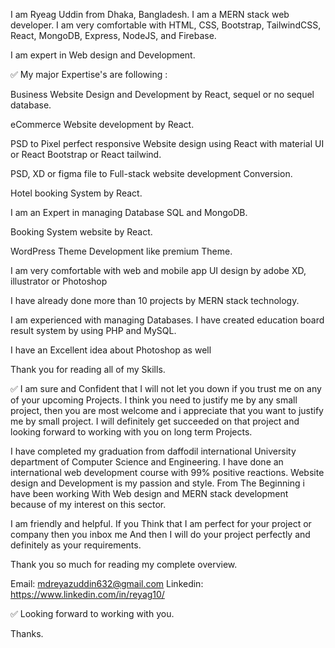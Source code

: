 I am Ryeag Uddin from Dhaka, Bangladesh. I am a MERN stack web developer. I am very comfortable with HTML, CSS, Bootstrap, TailwindCSS, React, MongoDB, Express, NodeJS, and Firebase.

I am expert in Web design and Development.

✅ My major Expertise's are following :

Business Website Design and Development by React, sequel or no sequel database.

eCommerce Website development by React.

PSD to Pixel perfect responsive Website design using React with material UI or React Bootstrap or React tailwind.

PSD, XD or figma file to Full-stack website development Conversion.

Hotel booking System by React.

I am an Expert in managing Database SQL and MongoDB.

Booking System website by React.

WordPress Theme Development like premium Theme.

I am very comfortable with web and mobile app UI design by adobe XD, illustrator or Photoshop

I have already done more than 10 projects by MERN stack technology.

I am experienced with managing Databases. I have created education board result system by using PHP and MySQL.

I have an Excellent idea about Photoshop as well

Thank you for reading all of my Skills.

✅ I am sure and Confident that I will not let you down if you trust me on any of your upcoming Projects. I think you need to justify me by any small project, then you are most welcome and i appreciate that you want to justify me by small project. I will definitely get succeeded on that project and looking forward to working with you on long term Projects.

I have completed my graduation from daffodil international University department of Computer Science and Engineering. I have done an international web development course with 99% positive reactions. Website design and Development is my passion and style. From The Beginning i have been working With Web design and MERN stack development because of my interest on this sector.

I am friendly and helpful. If you Think that I am perfect for your project or company then you inbox me And then I will do your project perfectly and definitely as your requirements.

Thank you so much for reading my complete overview.

Email: mdreyazuddin632@gmail.com Linkedin: https://www.linkedin.com/in/reyag10/

✅ Looking forward to working with you.

Thanks.
